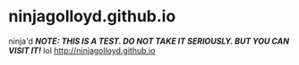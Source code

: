 # ninjagolloyd.github.io
ninja'd
*__NOTE: THIS IS A TEST. DO NOT TAKE IT SERIOUSLY. BUT YOU CAN VISIT IT!__* lol
http://ninjagolloyd.github.io
